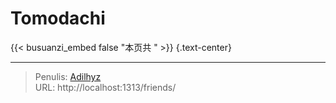# Tomodachi


{{< busuanzi_embed false "本页共 " >}}
{.text-center}

---

> Penulis: [Adilhyz](https://github.com/adilhyz)  
> URL: http://localhost:1313/friends/  

